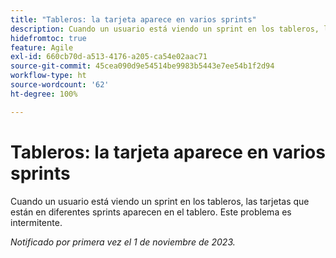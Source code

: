 ```yaml
---
title: "Tableros: la tarjeta aparece en varios sprints"
description: Cuando un usuario está viendo un sprint en los tableros, las tarjetas que están en diferentes sprints aparecen en el tablero. Este problema es intermitente.
hidefromtoc: true
feature: Agile
exl-id: 660cb70d-a513-4176-a205-ca54e02aac71
source-git-commit: 45cea090d9e54514be9983b5443e7ee54b1f2d94
workflow-type: ht
source-wordcount: '62'
ht-degree: 100%

---
```


# Tableros: la tarjeta aparece en varios sprints

Cuando un usuario está viendo un sprint en los tableros, las tarjetas que están en diferentes sprints aparecen en el tablero. Este problema es intermitente.

_Notificado por primera vez el 1 de noviembre de 2023._
